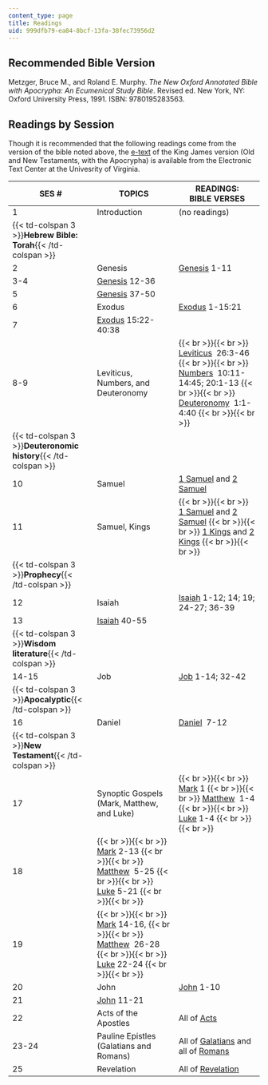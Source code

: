 ```yaml
---
content_type: page
title: Readings
uid: 999dfb79-ea84-8bcf-13fa-38fec73956d2
---
```


Recommended Bible Version
-------------------------

Metzger, Bruce M., and Roland E. Murphy. _The New Oxford Annotated Bible with Apocrypha: An Ecumenical Study Bible_. Revised ed. New York, NY: Oxford University Press, 1991. ISBN: 9780195283563.

Readings by Session
-------------------

Though it is recommended that the following readings come from the version of the bible noted above, the [e-text](http://etext.virginia.edu/kjv.browse.html) of the King James version (Old and New Testaments, with the Apocrypha) is available from the Electronic Text Center at the Univesrity of Virginia.

  

| SES # | TOPICS | READINGS: BIBLE VERSES |
| --- | --- | --- |
| 1 | Introduction | (no readings) |
| {{< td-colspan 3 >}}**Hebrew Bible: Torah**{{< /td-colspan >}} |||
| 2 | Genesis | [Genesis](http://etext.virginia.edu/toc/modeng/public/KjvGene.html) 1-11 |
| 3-4 | [Genesis](http://etext.virginia.edu/toc/modeng/public/KjvGene.html) 12-36 |
| 5 | [Genesis](http://etext.virginia.edu/toc/modeng/public/KjvGene.html) 37-50 |
| 6 | Exodus | [Exodus](http://etext.virginia.edu/toc/modeng/public/KjvExod.html) 1-15:21 |
| 7 | [Exodus](http://etext.virginia.edu/toc/modeng/public/KjvExod.html) 15:22-40:38 |
| 8-9 | Leviticus, Numbers, and Deuteronomy |  {{< br >}}{{< br >}} [Leviticus](http://etext.virginia.edu/toc/modeng/public/KjvLevi.html)  26:3-46 {{< br >}}{{< br >}} [Numbers](http://etext.virginia.edu/toc/modeng/public/KjvNumb.html)  10:11-14:45; 20:1-13 {{< br >}}{{< br >}} [Deuteronomy](http://etext.virginia.edu/toc/modeng/public/KjvDeut.html)  1:1-4:40 {{< br >}}{{< br >}}  |
| {{< td-colspan 3 >}}**Deuteronomic history**{{< /td-colspan >}} |||
| 10 | Samuel | [1 Samuel](http://etext.virginia.edu/toc/modeng/public/Kjv1Sam.html) and [2 Samuel](http://etext.virginia.edu/toc/modeng/public/Kjv2Sam.html) |
| 11 | Samuel, Kings |  {{< br >}}{{< br >}} [1 Samuel](http://etext.virginia.edu/toc/modeng/public/Kjv1Sam.html) and [2 Samuel](http://etext.virginia.edu/toc/modeng/public/Kjv2Sam.html) {{< br >}}{{< br >}} [1 Kings](http://etext.virginia.edu/toc/modeng/public/Kjv1Kgs.html) and [2 Kings](http://etext.virginia.edu/toc/modeng/public/Kjv2Kgs.html) {{< br >}}{{< br >}}  |
| {{< td-colspan 3 >}}**Prophecy**{{< /td-colspan >}} |||
| 12 | Isaiah[](http://etext.virginia.edu/toc/modeng/public/KjvIsai.html) | [Isaiah](http://etext.virginia.edu/toc/modeng/public/KjvIsai.html) 1-12; 14; 19; 24-27; 36-39 |
| 13 | [Isaiah](http://etext.virginia.edu/toc/modeng/public/KjvIsai.html) 40-55 |
| {{< td-colspan 3 >}}**Wisdom literature**{{< /td-colspan >}} |||
| 14-15 | Job | [Job](http://etext.virginia.edu/toc/modeng/public/KjvBJob.html) 1-14; 32-42 |
| {{< td-colspan 3 >}}**Apocalyptic**{{< /td-colspan >}} |||
| 16 | Daniel | [Daniel](http://etext.virginia.edu/toc/modeng/public/KjvDani.html)  7-12 |
| {{< td-colspan 3 >}}**New Testament**{{< /td-colspan >}} |||
| 17 | Synoptic Gospels (Mark, Matthew, and Luke) |  {{< br >}}{{< br >}} [Mark](http://etext.virginia.edu/toc/modeng/public/KjvMark.html) 1 {{< br >}}{{< br >}} [Matthew](http://etext.virginia.edu/toc/modeng/public/KjvMatt.html)  1-4 {{< br >}}{{< br >}} [Luke](http://etext.virginia.edu/toc/modeng/public/KjvLuke.html) 1-4 {{< br >}}{{< br >}}  |
| 18 |  {{< br >}}{{< br >}} [Mark](http://etext.virginia.edu/toc/modeng/public/KjvMark.html) 2-13 {{< br >}}{{< br >}} [Matthew](http://etext.virginia.edu/toc/modeng/public/KjvMatt.html)  5-25 {{< br >}}{{< br >}} [Luke](http://etext.virginia.edu/toc/modeng/public/KjvLuke.html) 5-21 {{< br >}}{{< br >}}  |
| 19 |  {{< br >}}{{< br >}} [Mark](http://etext.virginia.edu/toc/modeng/public/KjvMark.html) 14-16, {{< br >}}{{< br >}} [Matthew](http://etext.virginia.edu/toc/modeng/public/KjvMatt.html)  26-28 {{< br >}}{{< br >}} [Luke](http://etext.virginia.edu/toc/modeng/public/KjvLuke.html) 22-24 {{< br >}}{{< br >}}  |
| 20 | John | [John](http://etext.virginia.edu/toc/modeng/public/KjvJohn.html) 1-10 |
| 21 | [John](http://etext.virginia.edu/toc/modeng/public/KjvJohn.html) 11-21 |
| 22 | Acts of the Apostles | All of [Acts](http://etext.virginia.edu/toc/modeng/public/KjvActs.html) |
| 23-24 | Pauline Epistles (Galatians and Romans) | All of [Galatians](http://etext.virginia.edu/toc/modeng/public/KjvGala.html) and all of [Romans](http://etext.virginia.edu/toc/modeng/public/KjvRoma.html) |
| 25 | Revelation | All of [Revelation](http://etext.virginia.edu/toc/modeng/public/KjvReve.html)
